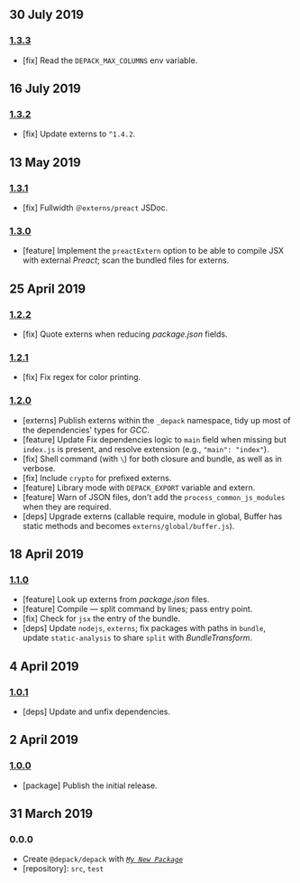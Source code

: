 ## 30 July 2019

### [1.3.3](https://github.com/dpck/src/compare/v1.3.2...v1.3.3)

- [fix] Read the `DEPACK_MAX_COLUMNS` env variable.

## 16 July 2019

### [1.3.2](https://github.com/dpck/src/compare/v1.3.1...v1.3.2)

- [fix] Update externs to `^1.4.2`.

## 13 May 2019

### [1.3.1](https://github.com/dpck/src/compare/v1.3.0...v1.3.1)

- [fix] Fullwidth `＠externs/preact` JSDoc.

### [1.3.0](https://github.com/dpck/src/compare/v1.2.2...v1.3.0)

- [feature] Implement the `preactExtern` option to be able to compile JSX with external _Preact_; scan the bundled files for externs.

## 25 April 2019

### [1.2.2](https://github.com/dpck/src/compare/v1.2.1...v1.2.2)

- [fix] Quote externs when reducing _package.json_ fields.

### [1.2.1](https://github.com/dpck/src/compare/v1.2.0...v1.2.1)

- [fix] Fix regex for color printing.

### [1.2.0](https://github.com/dpck/src/compare/v1.1.0...v1.2.0)

- [externs] Publish externs within the `_depack` namespace, tidy up most of the dependencies' types for _GCC_.
- [feature] Update Fix dependencies logic to `main` field when missing but `index.js` is present, and resolve extension (e.g., `"main": "index"`).
- [fix] Shell command (with `\`) for both closure and bundle, as well as in verbose.
- [fix] Include `crypto` for prefixed externs.
- [feature] Library mode with `DEPACK_EXPORT` variable and extern.
- [feature] Warn of JSON files, don't add the `process_common_js_modules` when they are required.
- [deps] Upgrade externs (callable require, module in global, Buffer has static methods and becomes `externs/global/buffer.js`).

## 18 April 2019

### [1.1.0](https://github.com/dpck/src/compare/v1.0.1...v1.1.0)

- [feature] Look up externs from _package.json_ files.
- [feature] Compile &mdash; split command by lines; pass entry point.
- [fix] Check for `jsx` the entry of the bundle.
- [deps] Update `nodejs`, `externs`; fix packages with paths in `bundle`, update `static-analysis` to share `split` with _BundleTransform_.

## 4 April 2019

### [1.0.1](https://github.com/dpck/src/compare/v1.0.0...v1.0.1)

- [deps] Update and unfix dependencies.

## 2 April 2019

### [1.0.0](https://github.com/dpck/src/compare/v0.0.0-pre...v1.0.0)

- [package] Publish the initial release.

## 31 March 2019

### 0.0.0

- Create `@depack/depack` with _[`My New Package`](https://mnpjs.org)_
- [repository]: `src`, `test`